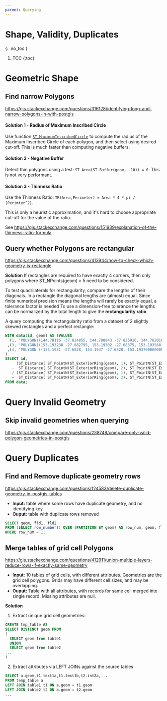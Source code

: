 ```yaml
---
parent: Querying
---
```


# Shape, Validity, Duplicates
{: .no_toc }

1. TOC
{:toc}

# Geometric Shape

## Find narrow Polygons
<https://gis.stackexchange.com/questions/316128/identifying-long-and-narrow-polygons-in-with-postgis>

#### Solution 1 - Radius of Maximum Inscribed Circle
Use function [`ST_MaximumInscribedCircle`](https://postgis.net/docs/manual-dev/ST_MaximumInscribedCircle.html)
to compute the radius of the Maximum Inscribed Circle of each polygon, and then select using desired cut-off.
This is much faster than computing negative buffers.

#### Solution 2 - Negative Buffer
Detect thin polygons using a test: `ST_Area(ST_Buffer(geom, -10)) = 0`.
This is not very performant.

#### Solution 3 - Thinness Ratio
Use the Thinness Ratio:  `TR(Area,Perimeter) = Area * 4 * pi / (Perimter^2)`.

This is only a heuristic approximation, and it's hard to choose appropriate cut-off for the value of the ratio.

See <https://gis.stackexchange.com/questions/151939/explanation-of-the-thinness-ratio-formula>

## Query whether Polygons are rectangular
<https://gis.stackexchange.com/questions/413944/how-to-check-which-geometry-is-rectangle>

**Solution**
If rectangles are required to have exactly 4 corners, then only polygons where ST_NPoints(geom) > 5 need to be considered.

To test quadrilaterals for rectangularity, compare the lengths of their diagonals. In a rectangle the diagonal lengths are (almost) equal. Since finite numerical precision means the lengths will rarely be exactly equal, a tolerance factor is needed To use a dimension-free tolerance the lengths can be normalized by the total length to give the **rectangularity ratio**.

A query computing the rectangularity ratio from a dataset of 2 slightly skewed rectangles and a perfect rectangle:

```sql
WITH data(id, geom) AS (VALUES
  (1, 'POLYGON((144.78116 -37.824855, 144.780843 -37.826916, 144.782018 -37.827019, 144.78232 -37.82496, 144.78116 -37.824855))')
 ,(3, 'POLYGON((153.193238 -27.682795, 153.19302 -27.68375, 153.193568 -27.683843, 153.193795 -27.682894,153.193238 -27.682795))')
 ,(4, 'POLYGON ((153.1931 -27.6828, 153.1937 -27.6828, 153.19370000000004 -27.6838, 153.1931 -27.6838, 153.1931 -27.6828))')
)
SELECT id,
     (ST_Distance( ST_PointN(ST_ExteriorRing(geom), 1), ST_PointN(ST_ExteriorRing(geom), 3))
   -  ST_Distance( ST_PointN(ST_ExteriorRing(geom), 2), ST_PointN(ST_ExteriorRing(geom), 4)))
   / (ST_Distance( ST_PointN(ST_ExteriorRing(geom), 1), ST_PointN(ST_ExteriorRing(geom), 3))
   +  ST_Distance( ST_PointN(ST_ExteriorRing(geom), 2), ST_PointN(ST_ExteriorRing(geom), 4))) AS rect_ratio
FROM data;
```

# Query Invalid Geometry

## Skip invalid geometries when querying
<https://gis.stackexchange.com/questions/238748/compare-only-valid-polygon-geometries-in-postgis>

# Query Duplicates

## Find and Remove duplicate geometry rows
<https://gis.stackexchange.com/questions/124583/delete-duplicate-geometry-in-postgis-tables>

* **Input:** table where some rows have duplicate geometry, and no identifying key
* **Ouput:** table with duplicate rows removed

```sql
SELECT geom, fld1, fld2
FROM (SELECT row_number() OVER (PARTITION BY geom) AS row_num, geom, fld1, fld2 FROM some_table) AS t
WHERE row_num = 1;
```

## Merge tables of grid cell Polygons
<https://gis.stackexchange.com/questions/412911/union-multiple-layers-reduce-rows-if-exactly-same-geometry>

* **Input:** 10 tables of grid cells, with different attributes.  Geometries are the grid cell polygons. 
   Grids may have different cell sizes, and may be overlapping.
* **Ouput:** Table with all attributes, with records for same cell merged into single record.  Missing attributes are null.

**Solution**

1. Extract unique grid cell geometries:
```sql
CREATE tmp_table AS
SELECT DISTINCT geom FROM
(
  SELECT geom from table1
  UNION
  SELECT geom from table2
... 
) 
```

2. Extract attributes via LEFT JOINs against the source tables
```sql
SELECT a.geom,t1.text1a,t1.text1b,t2.int2a,...
FROM temp_table a
LEFT JOIN table1 t1 ON a.geom = t1.geom
LEFT JOIN table2 t2 ON a.geom = t2.geom
...
```





